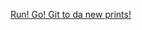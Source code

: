 ---
layout: post
wordpress_id: 1662
wordpress_url: http://noesbueno.com/archives/1662
date: '2013-12-04 15:29:28 -0600'
date_gmt: '2013-12-04 20:29:28 -0600'
body: |
  <p><a href="http://cooleycooley.blogspot.com/2013/11/run-go-git-to-da-new-prints.html">Run! Go! Git to da new prints!</a></p>
---